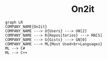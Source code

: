 <h1 align="center">On2it</h1>

```mermaid
graph LR
COMPANY_NAME{On2it}
COMPANY_NAME ---> U{Users} ---> UN[2]
COMPANY_NAME ---> R{Repositories} ---> RN[5]
COMPANY_NAME ---> G{Gists} ---> GN[0]
COMPANY_NAME ---> ML{Most Used<br>Languages}
ML --> C#
ML --> C++
```
